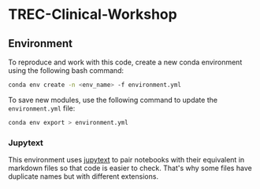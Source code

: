 # TREC-Clinical-Workshop


## Environment

To reproduce and work with this code, create a new conda environment using the following bash command:
```bash
conda env create -n <env_name> -f environment.yml
```
To save new modules, use the following command to update the ``environment.yml`` file:
```bash
conda env export > environment.yml
```

### Jupytext

This environment uses [jupytext](https://github.com/mwouts/jupytext) to pair notebooks with their equivalent in markdown files so that code is easier to check. That's why some files have duplicate names but with different extensions.
